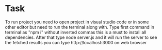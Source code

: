 # Task
To run project you need to open project in visual studio code or in some other editor but need to run the terminal along with.
Type first command in terminal as "npm i" without inverted commas this is a must to install all dependencies.
After that type node server.js and it will run the server to see the fetched results you can type http://localhost:3000 on web browser
